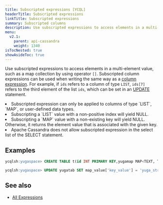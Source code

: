 ```yaml
---
title: Subscripted expressions [YCQL]
headerTitle: Subscripted expressions
linkTitle: Subscripted expressions
summary: Subscripted columns
description: Use subscripted expressions to access elements in a multi-element value, such as a map collection by using the [] operator.
menu:
  v2.1:
    parent: api-cassandra
    weight: 1340
isTocNested: true
showAsideToc: true
---
```


Use subscripted expressions to access elements in a multi-element value, such as a map collection by using operator `[]`. Subscripted column expressions can be used when writing the same way as a [column expression](../expr_simple##Column). For example, if `ids` refers to a column of type `LIST`, `ids[7]` refers to the third element of the list `ids`, which can be set in an [UPDATE](../dml_update) statement.

<li>Subscripted expression can only be applied to columns of type `LIST`, `MAP`, or user-defined data types.</li>
<li>Subscripting a `LIST` value with a non-positive index will yield NULL.</li>
<li>Subscripting a `MAP` value with a non-existing key will yield NULL. Otherwise, it returns the element value that is associated with the given key.</li>
<li>Apache Cassandra does not allow subscripted expression in the select list of the SELECT statement.</li>

## Examples

```sql
ycqlsh:yugaspace> CREATE TABLE t(id INT PRIMARY KEY,yugamap MAP<TEXT, TEXT>);
```

```sql
ycqlsh:yugaspace> UPDATE yugatab SET map_value['key_value'] = 'yuga_string' WHERE id = 7;
```

## See also

- [All Expressions](..##expressions)
